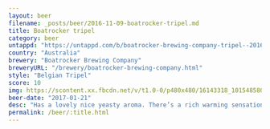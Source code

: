 ```yaml
---
layout: beer
filename: _posts/beer/2016-11-09-boatrocker-tripel.md
title: Boatrocker tripel
category: beer
untappd: "https://untappd.com/b/boatrocker-brewing-company-tripel--2016-/1655630"
country: "Australia"
brewery: "Boatrocker Brewing Company"
breweryURL: "/brewery/boatrocker-brewing-company.html"
style: "Belgian Tripel"
score: 10
img: https://scontent.xx.fbcdn.net/v/t1.0-0/p480x480/16143318_10154858019488745_7361016964513483944_n.jpg?oh=f012fd018bbd0c4d4854e752defa34e4&oe=59A250A3
beer-date: "2017-01-21"
desc: "Has a lovely nice yeasty aroma. There’s a rich warming sensation as you drink combined with a rich full flavour that is exactly what I expect from a tripel. Absolutely no harshness despite the high percentage and barely any perceptible bitterness"
permalink: /beer/:title.html
---
```

